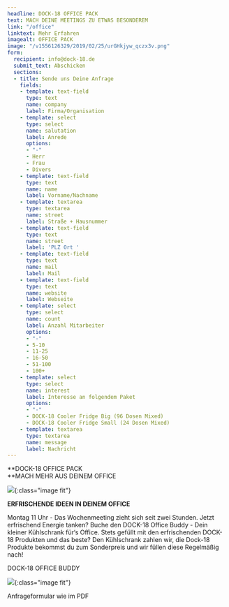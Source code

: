 ```yaml
---
headline: DOCK-18 OFFICE PACK
text: MACH DEINE MEETINGS ZU ETWAS BESONDEREM
link: "/office"
linktext: Mehr Erfahren
imagealt: OFFICE PACK
image: "/v1556126329/2019/02/25/urGHkjyw_qczx3v.png"
form:
  recipient: info@dock-18.de
  submit_text: Abschicken
  sections:
  - title: Sende uns Deine Anfrage
    fields:
    - template: text-field
      type: text
      name: company
      label: Firma/Organisation
    - template: select
      type: select
      name: salutation
      label: Anrede
      options:
      - "-"
      - Herr
      - Frau
      - Divers
    - template: text-field
      type: text
      name: name
      label: Vorname/Nachname
    - template: textarea
      type: textarea
      name: street
      label: Straße + Hausnummer
    - template: text-field
      type: text
      name: street
      label: 'PLZ Ort '
    - template: text-field
      type: text
      name: mail
      label: Mail
    - template: text-field
      type: text
      name: website
      label: Webseite
    - template: select
      type: select
      name: count
      label: Anzahl Mitarbeiter
      options:
      - "-"
      - 5-10
      - 11-25
      - 16-50
      - 51-100
      - 100+
    - template: select
      type: select
      name: interest
      label: Interesse an folgendem Paket
      options:
      - "-"
      - DOCK-18 Cooler Fridge Big (96 Dosen Mixed)
      - DOCK-18 Cooler Fridge Small (24 Dosen Mixed)
    - template: textarea
      type: textarea
      name: message
      label: Nachricht
---
```

**DOCK-18 OFFICE PACK  
**MACH MEHR AUS DEINEM OFFICE

![](https://res.cloudinary.com/dock18/image/upload/c_pad,w_960/v1556126329/2019/02/25/urGHkjyw_qczx3v.png){:class="image fit"}

  
**ERFRISCHENDE IDEEN IN DEINEM OFFICE**

Montag 11 Uhr - Das Wochenmeeting zieht sich seit zwei Stunden. Jetzt erfrischend Energie tanken? Buche den DOCK-18 Office Buddy - Dein kleiner Kühlschrank für‘s Office. Stets gefüllt mit den erfrischenden DOCK-18 Produkten und das beste? Den Kühlschrank zahlen wir, die Dock-18 Produkte bekommst du zum Sonderpreis und wir füllen diese Regelmäßig nach!

DOCK-18 OFFICE BUDDY

![](https://res.cloudinary.com/dock18/image/upload/c_pad,w_960/v1556126227/Bildschirmfoto_2019-04-04_um_12.49.00_xp2yml.png){:class="image fit"}

Anfrageformular wie im PDF
